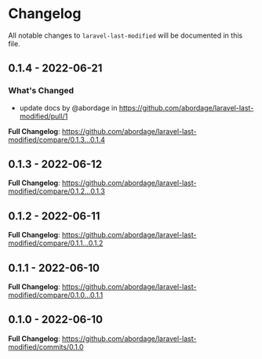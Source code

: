 # Changelog

All notable changes to `laravel-last-modified` will be documented in this file.

## 0.1.4 - 2022-06-21

### What's Changed

- update docs by @abordage in https://github.com/abordage/laravel-last-modified/pull/1

**Full Changelog**: https://github.com/abordage/laravel-last-modified/compare/0.1.3...0.1.4

## 0.1.3 - 2022-06-12

**Full Changelog**: https://github.com/abordage/laravel-last-modified/compare/0.1.2...0.1.3

## 0.1.2 - 2022-06-11

**Full Changelog**: https://github.com/abordage/laravel-last-modified/compare/0.1.1...0.1.2

## 0.1.1 - 2022-06-10

**Full Changelog**: https://github.com/abordage/laravel-last-modified/compare/0.1.0...0.1.1

## 0.1.0 - 2022-06-10

**Full Changelog**: https://github.com/abordage/laravel-last-modified/commits/0.1.0
